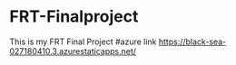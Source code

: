 # FRT-Finalproject
This is my FRT Final Project
#azure link https://black-sea-027180410.3.azurestaticapps.net/
